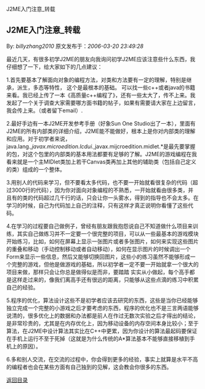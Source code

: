 J2ME入门注意_转载
## J2ME入门注意_转载

By: *billyzhang2010* 原文发布于：*2006-03-20 23:49:28*

最近几天，有很多初学J2ME的朋友向我询问初学J2ME应该注意些什么东西，我仔细想了一下，给大家如下的几点建议：

1.首先要基本了解面向对象的编程方法，对类和方法要有一定的理解，特别是继承，派生，多态等特性， 这个是最根本的基础。
可以找一些c++或者java的书籍来看。我已经上传了一本《高质量c++编程了》，还有一些太大了，传不上来。我发起了一个关于调查大家需要哪方面书籍的帖子，如果有需要请大家在上边留言，我会传上来。（或者留下email）.

2.最好手边有一本J2ME开发参考手册（好象Sun One
Studio出了一本），里面有J2ME的所有内部类的详细介绍，J2ME能不能做好，根本上是你对内部类的理解和应用。对于初学者来说，java.lang.*,javax.microedition.lcdui.*,javax.mijcroedition.midlet.*是最先要掌握的包，对这个包里的内部类的基本用法都要有足够的了解。J2ME的游戏编程在我看来就是一个主MIDlet类加上若干Canvas类再加上其他的辅助类（包括自己定义的类）组成的一个整体。

3.用别人的代码来学习，但不要看太多代码，也不要一开始就看很复杂的代码（超过3000行的代码），因为你对面向对象编程的不熟悉，一开始就看由很多类，并且有的类的代码超过几千行的话，只会让你一头雾水，得到的指导也不会太多。在学习的时候，自己为代码加上自己的注释，只有这样才真正说明你看懂了这些代码。

4.在学习的过程要自己做例子，曾经有朋友跟我抱怨说自己不知道做什么项目来训练，其实自己做练习并不一定要一个很完整的项目，可以从一些最基本的游戏模块开始练习，比如，如何在屏幕上显示一张图片或者多张图片，如何来实现这些图片的重叠和移动（手动控制移动或者自动移动），如何在显示图片的时候调出一个Form来显示一些信息，然后又能够切换回图片，这些小的练习虽然不能够形成一个完整的游戏，但他是做游戏的基础，所以初学者一定不要一开始就拿一个很大的项目来做，那样只会让你总是做得似是而非，要踏踏
实实从小做起，每个高手都是这样走过来的，像我们离高手还有很远的距离，只能够从这些点滴的练习中积累自己的经验。

5.程序的优化，算法设计这些不是初学者应该去研究的东西，这些是当你已经能够独立完成一个完整的小游戏之后才要考虑的东西，程序的优化也不是三言两语能够说清的，很多优化上的数据和办法都是前人在作过无数次实验之后才得出的结论，是非常珍贵的，尤其是在内存优化上，因为移动设备的内存空间本身比较小；至于算法，在J2ME中设计算法其实比在C++中更累，因为你设计的算法最起码要保证在手机上运行不至于死掉（这就是为什么传统的A*算法基本不能够直接移植到手机上的原因）。

6.多和别人交流，在交流的过程中，你会得到更多的经验，事实上就算是水平不高的编程者也会在某些方面有自己独到的见解，这会教会你很多的东西。

[返回目录](index.html)
